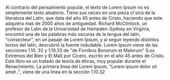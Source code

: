 Al contrario del pensamiento popular, el texto de Lorem Ipsum no es simplemente texto aleatorio. Tiene sus raices en
 una pieza cl´sica de la literatura del Latin, que data del año 45 antes de Cristo, haciendo que este adquiera mas de
  2000 años de antiguedad. Richard McClintock, un profesor de Latin de la Universidad de Hampden-Sydney en Virginia,
   encontró una de las palabras más oscuras de la lengua del latín, "consecteur", en un pasaje de Lorem Ipsum, y al 
   seguir leyendo distintos textos del latín, descubrió la fuente indudable. Lorem Ipsum viene de las secciones 1.10.
   32 y 1.10.33 de "de Finnibus Bonorum et Malorum" (Los Extremos del Bien y El Mal) por Cicero, escrito en el año 45
    antes de Cristo. Este libro es un tratado de teoría de éticas, muy popular durante el Renacimiento. La primera 
    linea del Lorem Ipsum, "Lorem ipsum dolor sit amet..", viene de una linea en la sección 1.10.32
